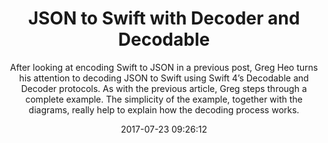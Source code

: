 ---
title: "JSON to Swift with Decoder and Decodable"
subtitle: "After looking at encoding Swift to JSON in a previous post, Greg Heo turns his attention to decoding JSON to Swift using Swift 4’s Decodable and Decoder protocols. As with the previous article, Greg steps through a complete example. The simplicity of the example, together with the diagrams, really help to explain how the decoding process works."
tags: ["JSON","decodable","swift-4"]
link: "https://swiftunboxed.com/stdlib/json-decoder-decodable/"
date: "2017-07-23 09:26:12"
---